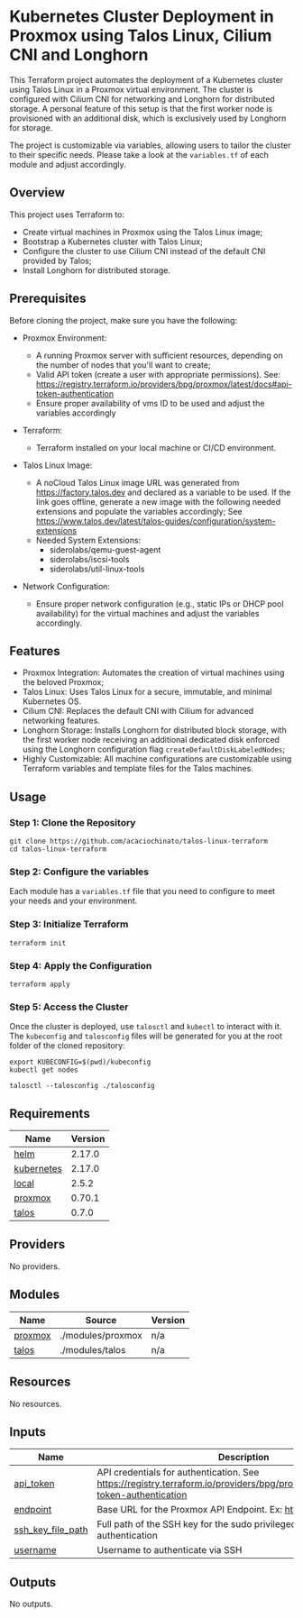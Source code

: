 # Kubernetes Cluster Deployment in Proxmox using Talos Linux, Cilium CNI and Longhorn

This Terraform project automates the deployment of a Kubernetes cluster using Talos Linux in a Proxmox virtual environment. The cluster is configured with Cilium CNI for networking and Longhorn for distributed storage. A personal feature of this setup is that the first worker node is provisioned with an additional disk, which is exclusively used by Longhorn for storage.

The project is customizable via variables, allowing users to tailor the cluster to their specific needs. Please take a look at the `variables.tf` of each module and adjust accordingly.

## Overview

This project uses Terraform to:
- Create virtual machines in Proxmox using the Talos Linux image;
- Bootstrap a Kubernetes cluster with Talos Linux;
- Configure the cluster to use Cilium CNI instead of the default CNI provided by Talos;
- Install Longhorn for distributed storage.

## Prerequisites

Before cloning the project, make sure you have the following:

- Proxmox Environment:
    - A running Proxmox server with sufficient resources, depending on the number of nodes that you'll want to create;
    - Valid API token (create a user with appropriate permissions). See: https://registry.terraform.io/providers/bpg/proxmox/latest/docs#api-token-authentication
    - Ensure proper availability of vms ID to be used and adjust the variables accordingly

- Terraform:
    - Terraform installed on your local machine or CI/CD environment.
- Talos Linux Image:
    - A noCloud Talos Linux image URL was generated from https://factory.talos.dev and declared as a variable to be used. If the link goes offline, generate a new image with the following needed extensions and populate the variables accordingly; See https://www.talos.dev/latest/talos-guides/configuration/system-extensions
    - Needed System Extensions:
        - siderolabs/qemu-guest-agent
        - siderolabs/iscsi-tools
        - siderolabs/util-linux-tools

- Network Configuration:
    - Ensure proper network configuration (e.g., static IPs or DHCP pool availability) for the virtual machines and adjust the variables accordingly.

## Features
- Proxmox Integration: Automates the creation of virtual machines using the beloved Proxmox;
- Talos Linux: Uses Talos Linux for a secure, immutable, and minimal Kubernetes OS.
- Cilium CNI: Replaces the default CNI with Cilium for advanced networking features.
- Longhorn Storage: Installs Longhorn for distributed block storage, with the first worker node receiving an additional dedicated disk enforced using the Longhorn configuration flag `createDefaultDiskLabeledNodes`;
- Highly Customizable: All machine configurations are customizable using Terraform variables and template files for the Talos machines.

## Usage

### Step 1: Clone the Repository
```
git clone https://github.com/acaciochinato/talos-linux-terraform
cd talos-linux-terraform
```

### Step 2: Configure the variables
Each module has a `variables.tf` file that you need to configure to meet your needs and your environment.

### Step 3: Initialize Terraform
```
terraform init
```
### Step 4: Apply the Configuration
```
terraform apply
```

### Step 5: Access the Cluster

Once the cluster is deployed, use `talosctl` and `kubectl` to interact with it. The `kubeconfig` and `talosconfig` files will be generated for you at the root folder of the cloned repository:

```
export KUBECONFIG=$(pwd)/kubeconfig
kubectl get nodes
```
```
talosctl --talosconfig ./talosconfig 
```

<!-- BEGINNING OF PRE-COMMIT-TERRAFORM DOCS HOOK -->
## Requirements

| Name | Version |
|------|---------|
| <a name="requirement_helm"></a> [helm](#requirement\_helm) | 2.17.0 |
| <a name="requirement_kubernetes"></a> [kubernetes](#requirement\_kubernetes) | 2.17.0 |
| <a name="requirement_local"></a> [local](#requirement\_local) | 2.5.2 |
| <a name="requirement_proxmox"></a> [proxmox](#requirement\_proxmox) | 0.70.1 |
| <a name="requirement_talos"></a> [talos](#requirement\_talos) | 0.7.0 |

## Providers

No providers.

## Modules

| Name | Source | Version |
|------|--------|---------|
| <a name="module_proxmox"></a> [proxmox](#module\_proxmox) | ./modules/proxmox | n/a |
| <a name="module_talos"></a> [talos](#module\_talos) | ./modules/talos | n/a |

## Resources

No resources.

## Inputs

| Name | Description | Type | Default | Required |
|------|-------------|------|---------|:--------:|
| <a name="input_api_token"></a> [api\_token](#input\_api\_token) | API credentials for authentication. See https://registry.terraform.io/providers/bpg/proxmox/latest/docs#api-token-authentication | `string` | n/a | yes |
| <a name="input_endpoint"></a> [endpoint](#input\_endpoint) | Base URL for the Proxmox API Endpoint. Ex: https://pve.example.com | `string` | n/a | yes |
| <a name="input_ssh_key_file_path"></a> [ssh\_key\_file\_path](#input\_ssh\_key\_file\_path) | Full path of the SSH key for the sudo privileged user for authentication | `string` | n/a | yes |
| <a name="input_username"></a> [username](#input\_username) | Username to authenticate via SSH | `string` | n/a | yes |

## Outputs

No outputs.
<!-- END OF PRE-COMMIT-TERRAFORM DOCS HOOK -->
